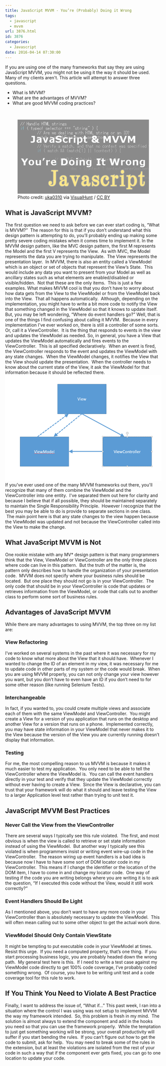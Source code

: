 ```yaml
---
title: JavaScript MVVM - You’re (Probably) Doing it Wrong
tags:
  - javascript
  - mvvm
url: 3876.html
id: 3876
categories:
  - Javascript
date: 2016-04-14 07:30:00
---
```


If you are using one of the many frameworks that say they are using JavaScript MVVM, you might not be using it the way it should be used. Many of my clients aren't. This article will attempt to answer three questions.

*   What is MVVM?
*   What are the advantages of MVVM?
*   What are good MVVM coding practices?

  <figure>![](/uploads/2016/04/image-1.png "JavaScript & MVVM")<figcaption>Photo credit: [uka0310](//www.flickr.com/photos/uka0310/8038385310/) via [VisualHunt](//visualhunt.com) / [CC BY](//creativecommons.org/licenses/by/2.0/)</figcaption></figure>

<!-- more --> 

What is JavaScript MVVM?
------------------------

The first question we need to ask before we can ever start coding is, “What is MVVM?”  The reason for this is that if you don’t understand what this design pattern is attempting to do, you’ll probably ending up making some pretty severe coding mistakes when it comes time to implement it. In the MVVM design pattern, like the MVC design pattern, the first M represents the Model and the first V represents the View.  As with MVC, the Model represents the data you are trying to manipulate.  The View represents the presentation layer.  In MVVM, there is also an entity called a ViewModel which is an object or set of objects that represent the View’s State.  This would include any data you want to present from your Model as well as ancillary states such as what elements are enabled/disabled or visible/hidden.  Not that these are the only items.  This is just a few examples. What makes MVVM cool is that you don’t have to worry about how data gets from the View to the ViewModel or from the ViewModel back into the View.  That all happens automatically.  Although, depending on the implementation, you might have to write a bit more code to notify the View that something changed in the ViewModel so that it knows to update itself. But, you may be left wondering, “Where do event handlers go?” Well, that is one of the things I find confusing about calling it MVVM.  Because in every implementation I’ve ever worked on, there is still a controller of some sorts.  Or, call it a ViewController.  It is the thing that responds to events in the view and updates the ViewModel as needed. So, in general, you have a View that updates the ViewModel automatically and fires events to the ViewController.  This is all specified declaratively.  When an event is fired, the ViewController responds to the event and updates the ViewModel with any state changes.  When the ViewModel changes, it notifies the View that the View should update the presentation.  When the controller needs to know about the current state of the View, it ask the ViewModel for that information because it should be reflected there. ![JavaScript MVVM](/uploads/2016/04/image-2.png "JavaScript MVVM") If you've ever used one of the many MVVM frameworks out there, you'll recognize that many of them combine the ViewModel and the ViewController into one entity.  I've separated them out here for clarity and because I believe that if all possible, they should be maintained separately to maintain the Single Responsibility Principle.  However I recognize that the best you may be able to do is provide to separate sections in one class.  The main point here is that any state changes to the view happen because the ViewModel was updated and not because the ViewController called into the View to make the change.

What JavaScript MVVM is Not
---------------------------

One rookie mistake with any MV* design pattern is that many programmers think that the View, ViewModel or ViewController are the only three places where code can live in this pattern.  But the truth of the matter is, the pattern only describes how to handle the organization of your presentation code.  MVVM does not specify where your business rules should be located.  But one place they should not go is in your ViewController.  The only code that should be in your ViewController is code that updates or retrieves information from the ViewModel, or code that calls out to another class to perform some sort of business rules.

Advantages of JavaScript MVVM
-----------------------------

While there are many advantages to using MVVM, the top three on my list are:

### View Refactoring

I’ve worked on several systems in the past where it was necessary for my code to know what more about the View that it should have.  Whenever I wanted to change the ID of an element in my view, it was necessary for me to update code in other parts of my system or the code would break.  When you are using MVVM properly, you can not only change your view however you want, but you don’t have to even have an ID if you don’t need to for some other reason (like running Selenium Tests).

### Interchangeable

In fact, if you wanted to, you could create multiple views and associate each of them with the same ViewModel and ViewController.  You might create a View for a version of you application that runs on the desktop and another View for a version that runs on a phone.  Implemented correctly, you may have state information in your ViewModel that never makes it to the View because the version of the View you are currently running doesn’t display that information.

### Testing

For me, the most compelling reason to us MVVM is because it makes it much easier to test my application.  You only need to be able to tell the ViewController where the ViewModel is.  You can call the event handlers directly in your test and verify that they update the ViewModel correctly without ever having to create a View.  Since the View is declarative, you can trust that your framework will do what it should and leave testing the View to a larger Application level test rather than trying to unit test it.

JavaScript MVVM Best Practices
------------------------------

### Never Call the View from the ViewController

There are several ways I typically see this rule violated.  The first, and most obvious is when the view is called to retrieve or set state information instead of using the ViewModel.  But another way I typically see this violated is when programmers insist or writing event wire-up code in the ViewController.  The reason wiring up event handlers is a bad idea is because now I have to have some sort of DOM locator code in my ViewController.  This means if I change the identifier or the location of the DOM item, I have to come in and change my locator code.  One way of testing if the code you are writing belongs where you are writing it is to ask the question, “If I executed this code without the View, would it still work correctly?”

### Event Handlers Should Be Light

As I mentioned above, you don’t want to have any more code in your ViewController than is absolutely necessary to update the ViewModel.  This will often mean calling out to some other object to get the actual work done.

### ViewModel Should Only Contain ViewState

It might be tempting to put executable code in your ViewModel at times.  Resist this urge.  If you need a computed property, that’s one thing.  If you start processing business logic, you are probably headed down the wrong path.  My general test here is this.  If I need to write a test case against my ViewModel code directly to get 100% code coverage, I’ve probably coded something wrong.  Of course, you have to be writing unit test and a code coverage tool for this rule to work.

If You Think You Need to Violate A Best Practice
------------------------------------------------

Finally, I want to address the issue of, “What if…” This past week, I ran into a situation where the control I was using was not setup to implement MVVM the way my framework intended.  So, this problem is fresh in my mind.  The solution is almost always to extend the component and add in the hooks you need so that you can use the framework properly.  While the temptation to just get something working will be strong, your overall productivity will suffer if you start bending the rules.  If you can’t figure out how to get the code to submit, ask for help.  You may need to break some of the rules in the extension, but at least the violations are isolated from the rest of your code in such a way that if the component ever gets fixed, you can go to one location to update your code.
